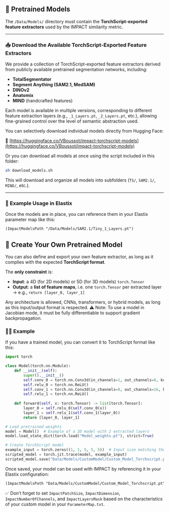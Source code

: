 ## 🧠 Pretrained Models

The `/Data/Models/` directory must contain the **TorchScript-exported feature extractors** used by the IMPACT similarity metric.

---

### 📥 Download the Available TorchScript-Exported Feature Extractors

We provide a collection of TorchScript-exported feature extractors derived from publicly available pretrained segmentation networks, including:

- **TotalSegmentator**
- **Segment Anything (SAM2.1, MedSAM)**
- **DINOv2**
- **Anatomix**
- **MIND** (handcrafted features)

Each model is available in multiple versions, corresponding to different feature extraction layers (e.g., `_1_Layers.pt`, `_2_Layers.pt`, etc.), allowing fine-grained control over the level of semantic abstraction used.

You can selectively download individual models directly from Hugging Face:

🔗 [https://huggingface.co/VBoussot/impact-torchscript-models](https://huggingface.co/VBoussot/impact-torchscript-models)

Or you can download all models at once using the script included in this folder:

```bash
sh download_models.sh
```

This will download and organize all models into subfolders (`TS/`, `SAM2.1/`, `MIND/`, etc.).

---

### 🧾 Example Usage in Elastix

Once the models are in place, you can reference them in your Elastix parameter map like this:

```txt
(ImpactModelsPath "/Data/Models/SAM2.1/Tiny_1_Layers.pt")
```

## 🧪 Create Your Own Pretrained Model

You can also define and export your own feature extractor, as long as it complies with the expected **TorchScript format**.

The **only constraint** is:

- **Input**: a 4D (for 2D models) or 5D (for 3D models) `torch.Tensor`  
- **Output**: a **list of feature maps**, i.e. one `torch.Tensor` per extracted layer  
  → e.g., `return [layer_0, layer_1]`

Any architecture is allowed, CNNs, transformers, or hybrid models, as long as this input/output format is respected.
⚠️ Note: To use a model in Jacobian mode, it must be fully differentiable to support gradient backpropagation.

### 🧑‍💻 Example

If you have a trained model, you can convert it to TorchScript format like this:

```python
import torch

class Model(torch.nn.Module):
    def __init__(self):
        super().__init__()
        self.conv_0 = torch.nn.Conv3d(in_channels=1, out_channels=8, kernel_size=3, padding=1)
        self.relu_0 = torch.nn.ReLU()
        self.conv_1 = torch.nn.Conv3d(in_channels=8, out_channels=16, kernel_size=3, padding=1)
        self.relu_1 = torch.nn.ReLU()
        
    def forward(self, x: torch.Tensor) -> list[torch.Tensor]:
        layer_0 = self.relu_0(self.conv_0(x))
        layer_1 = self.relu_1(self.conv_1(layer_0))
        return [layer_0, layer_1]

# Load pretrained weights
model = Model()  # Example of a 3D model with 2 extracted layers
model.load_state_dict(torch.load("Model_weights.pt"), strict=True)

# Create TorchScript model
example_input = torch.zeros((1, 1, 5, 5, 5))  # Input size matching the receptive field of the model
scripted_model = torch.jit.trace(model, example_input)
scripted_model.save("Data/Models/CustomModel/Custom_Model_Torchscript.pt")
```

Once saved, your model can be used with IMPACT by referencing it in your Elastix configuration:

```txt
(ImpactModelsPath "Data/Models/CustomModel/Custom_Model_Torchscript.pt")
```

✅ Don’t forget to set `ImpactPatchSize`, `ImpactDimension`, `ImpactNumberOfChannels`, and `ImpactLayersMask` based on the characteristics of your custom model in your `ParameterMap.txt`.